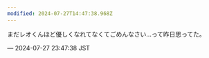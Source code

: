 ```yaml
---
modified: 2024-07-27T14:47:38.968Z
---
```


<p>まだレオくんほど優しくなれてなくてごめんなさい…って昨日思ってた。</p>

&mdash; 2024-07-27 23:47:38 JST

<!-- Original URL: https://mastodon.social/@sakuramochi0/112858998962208160-->
